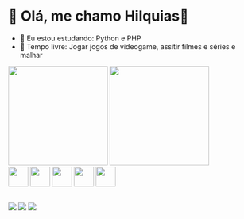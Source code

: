 # 👋 Olá, me chamo Hilquias👋

- 🌱 Eu estou estudando: Python e PHP
- 🍕 Tempo livre: Jogar jogos de videogame, assitir filmes e séries e malhar

<div>
  <img height = 200px src = https://github-readme-stats.vercel.app/api?username=Hilquias230&theme=blue-green&show_icons=true> 
  <img height = 200px src = https://github-readme-stats.vercel.app/api/top-langs/?username=Hilquias230&layout=donut&theme=blue-green&show https://github.com/anuraghazra/github-   readme-stats>
</div>


<div>
  <img height = 40px src="https://cdn.jsdelivr.net/gh/devicons/devicon@latest/icons/css3/css3-original.svg" />
  <img height = 40px src="https://cdn.jsdelivr.net/gh/devicons/devicon@latest/icons/html5/html5-original.svg"/>
  <img height = 40px src="https://cdn.jsdelivr.net/gh/devicons/devicon@latest/icons/javascript/javascript-original.svg" />
  <img height = 40px src="https://cdn.jsdelivr.net/gh/devicons/devicon@latest/icons/python/python-original.svg" />
  <img height = 40px src="https://cdn.jsdelivr.net/gh/devicons/devicon@latest/icons/php/php-original.svg" />
          
</div>


##

<div>
  <a href = https://www.linkedin.com/in/hilquias-cassimiro><img src = https://img.shields.io/badge/LinkedIn-0077B5?style=for-the-badge&logo=linkedin&logoColor=white></a>
  <a hred = https://www.instagram.com/_hilquiascasi.230_><img src = https://img.shields.io/badge/Instagram-E4405F?style=for-the-badge&logo=instagram&logoColor=white></a>
  <a hred = https://www.facebook.com/hilquias.cassimiro><img src = https://img.shields.io/badge/Facebook-1877F2?style=for-the-badge&logo=facebook&logoColor=white></a>
</div>
